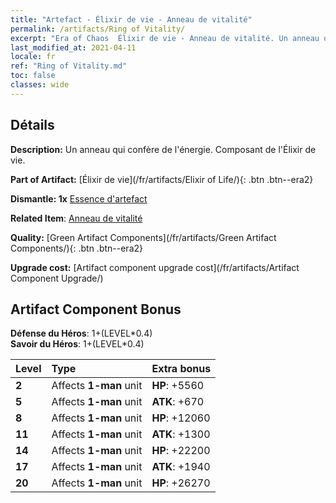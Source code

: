 ```yaml
---
title: "Artefact - Élixir de vie - Anneau de vitalité"
permalink: /artifacts/Ring of Vitality/
excerpt: "Era of Chaos  Élixir de vie - Anneau de vitalité. Un anneau qui confère de l'énergie. Composant de l'Élixir de vie."
last_modified_at: 2021-04-11
locale: fr
ref: "Ring of Vitality.md"
toc: false
classes: wide
---
```




## Détails

 **Description:** Un anneau qui confère de l'énergie. Composant de l'Élixir de vie.

 **Part of Artifact:** [Élixir de vie](/fr/artifacts/Elixir of Life/){: .btn .btn--era2}

 **Dismantle: 1x** [Essence d'artefact](/fr/Items/con_905/)

 **Related Item**: [Anneau de vitalité](/fr/Items/art_106/)

 **Quality:** [Green Artifact Components](/fr/artifacts/Green Artifact Components/){: .btn .btn--era2}

 **Upgrade cost:** [Artifact component upgrade cost](/fr/artifacts/Artifact Component Upgrade/)

## Artifact Component Bonus

  **Défense du Héros**: 1+(LEVEL\*0.4)<br/>**Savoir du Héros**: 1+(LEVEL\*0.4)

  |  Level  | Type |    Extra bonus  | 
  |:--------|:-----|:----------------| 
  | **2** | Affects **1-man** unit | **HP**: +5560 | 
  | **5** | Affects **1-man** unit | **ATK**: +670 | 
  | **8** | Affects **1-man** unit | **HP**: +12060 | 
  | **11** | Affects **1-man** unit | **ATK**: +1300 | 
  | **14** | Affects **1-man** unit | **HP**: +22200 | 
  | **17** | Affects **1-man** unit | **ATK**: +1940 | 
  | **20** | Affects **1-man** unit | **HP**: +26270 | 
